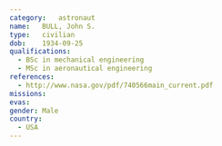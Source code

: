 ```yaml
---
category:	astronaut
name:	BULL, John S.
type:	civilian
dob:	1934-09-25
qualifications:
  - BSc in mechanical engineering
  - MSc in aeronautical engineering
references:
  - http://www.nasa.gov/pdf/740566main_current.pdf
missions:
evas:
gender:	Male
country:
  - USA
---
```

